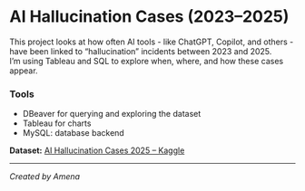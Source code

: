# AI Hallucination Cases (2023–2025)

This project looks at how often AI tools - like ChatGPT, Copilot, and others - have been linked to “hallucination” incidents between 2023 and 2025.  
I’m using Tableau and SQL to explore when, where, and how these cases appear.

### Tools
- DBeaver for querying and exploring the dataset
- Tableau for charts  
- MySQL: database backend

**Dataset:** [AI Hallucination Cases 2025 – Kaggle](https://www.kaggle.com/datasets/umerhaddii/ai-hallucination-cases-data-2025)

---

*Created by Amena*  
